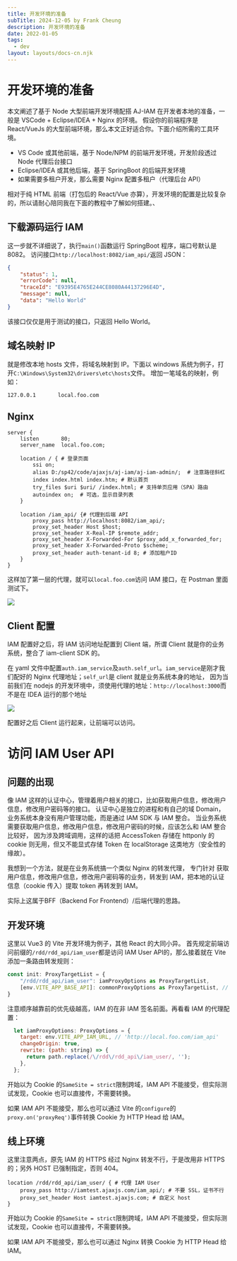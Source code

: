 ```yaml
---
title: 开发环境的准备
subTitle: 2024-12-05 by Frank Cheung
description: 开发环境的准备
date: 2022-01-05
tags:
  - dev
layout: layouts/docs-cn.njk
---
```

# 开发环境的准备

本文阐述了基于 Node 大型前端开发环境配搭 AJ-IAM 在开发者本地的准备，一般是 VSCode + Eclipse/IDEA + Nginx 的环境。
假设你的前端程序是 React/VueJs 的大型前端环境，那么本文正好适合你。下面介绍所需的工具环境。

- VS Code 或其他前端，基于 Node/NPM 的前端开发环境，开发阶段透过 Node 代理后台接口
- Eclipse/IDEA 或其他后端，基于 SpringBoot 的后端开发环境
- 如果需要多租户开发，那么需要 Nginx 配置多租户（代理后台 API）


相对于纯 HTML 前端（打包后的 React/Vue 亦算），开发环境的配置是比较复杂的，所以请耐心陪同我在下面的教程中了解如何搭建。、

## 下载源码运行 IAM
这一步就不详细说了，执行`main()`函数运行 SpringBoot 程序，端口号默认是 8082。
访问接口`http://localhost:8082/iam_api/`返回 JSON：

```json
{
    "status": 1,
    "errorCode": null,
    "traceId": "E9395E4765E244CE8080A44137296E4D",
    "message": null,
    "data": "Hello World"
}
```

该接口仅仅是用于测试的接口，只返回 Hello World。

## 域名映射 IP
就是修改本地 hosts 文件，将域名映射到 IP。下面以 windows 系统为例子，打开`C:\Windows\System32\drivers\etc\hosts`文件。
增加一笔域名的映射，例如：

```
127.0.0.1       local.foo.com
```

## Nginx

```
server {
    listen       80;
    server_name  local.foo.com;

    location / { # 登录页面
        ssi on;
        alias D:/sp42/code/ajaxjs/aj-iam/aj-iam-admin/;  # 注意路径斜杠
        index index.html index.htm; # 默认首页
        try_files $uri $uri/ /index.html; # 支持单页应用（SPA）路由
        autoindex on;  # 可选，显示目录列表
    }

    location /iam_api/ {# 代理到后端 API
        proxy_pass http://localhost:8082/iam_api/; 
        proxy_set_header Host $host;
        proxy_set_header X-Real-IP $remote_addr;
        proxy_set_header X-Forwarded-For $proxy_add_x_forwarded_for;
        proxy_set_header X-Forwarded-Proto $scheme;
        proxy_set_header auth-tenant-id 8; # 添加租户ID
    }      
}
```
这样加了第一层的代理，就可以`local.foo.com`访问 IAM 接口，在 Postman 里面测试下。

![](/asset/imgs/nginx-iam.jpg)

## Client 配置

IAM 配置好之后，将 IAM 访问地址配置到 Client 端，所谓 Client 就是你的业务系统，整合了 iam-client SDK 的。

在 yaml 文件中配置`auth.iam_service`及`auth.self_url`。`iam_service`是刚才我们配好的 Nginx 代理地址；`self_url`是 client 就是业务系统本身的地址，
因为当前我们在 nodejs 的开发环境中，须使用代理的地址：`http://localhost:3000`而不是在 IDEA 运行的那个地址

![](/asset/imgs/client-iam.jpg)

配置好之后 Client 运行起来，让前端可以访问。


# 访问 IAM User API

## 问题的出现

像 IAM 这样的认证中心，管理着用户相关的接口，比如获取用户信息，修改用户信息，修改用户密码等的接口。
认证中心是独立的进程和有自己的域 Domain，业务系统本身没有用户管理功能，而是通过 IAM SDK 与 IAM 整合。
当业务系统需要获取用户信息，修改用户信息，修改用户密码的时候，应该怎么和 IAM 整合比较好，
因为涉及跨域调用，这样的话把 AccessToken 存储在 httponly 的 cookie 则无用，但又不能显式存储 Token 在 localStorage 这类地方（安全性的缘故）。

我想到一个方法，就是在业务系统搞一个类似 Nginx 的转发代理，
专门针对 获取用户信息，修改用户信息，修改用户密码等的业务，转发到 IAM，把本地的认证信息（cookie 传入）提取 token 再转发到 IAM。

实际上这属于BFF（Backend For Frontend）/后端代理的思路。
## 开发环境

这里以 Vue3 的 Vite 开发环境为例子，其他 React 的大同小异。
首先规定前端访问前缀的`/rdd/rdd_api/iam_user`都是访问 IAM User API的，那么接着就在 Vite 添加一条路由转发规则：

```js
const init: ProxyTargetList = {
    "/rdd/rdd_api/iam_user": iamProxyOptions as ProxyTargetList,
    [env.VITE_APP_BASE_API]: commonProxyOptions as ProxyTargetList, // 这是业务系统 API
}
```

注意顺序越靠前的优先级越高，IAM 的在非 IAM 签名前面。再看看 IAM 的代理配置：

```js
  let iamProxyOptions: ProxyOptions = {
    target: env.VITE_APP_IAM_URL, // 'http://local.foo.com/iam_api'
    changeOrigin: true,
    rewrite: (path: string) => {
      return path.replace(/\/rdd\/rdd_api\/iam_user/, '');
    },
  };
```

开始以为 Cookie 的`SameSite = strict`限制跨域，IAM API 不能接受，但实际测试发现，Cookie 也可以直接传，不需要转换。

如果 IAM API 不能接受，那么也可以通过 Vite 的`configure`的`proxy.on('proxyReq')`事件转换 Cookie 为 HTTP Head 给 IAM。

## 线上环境
这里注意两点，原先 IAM 的 HTTPS 经过 Nginx 转发不行，于是改用非 HTTPS 的；另外 HOST 已强制指定，否则 404。

```
location /rdd/rdd_api/iam_user/ { # 代理 IAM User
    proxy_pass http://iamtest.ajaxjs.com/iam_api/; # 不要 SSL，证书不行
    proxy_set_header Host iamtest.ajaxjs.com; # 自定义 host
}
```
开始以为 Cookie 的`SameSite = strict`限制跨域，IAM API 不能接受，但实际测试发现，Cookie 也可以直接传，不需要转换。

如果 IAM API 不能接受，那么也可以通过 Nginx 转换 Cookie 为 HTTP Head 给 IAM。
